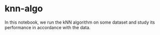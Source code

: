 # knn-algo
In this notebook, we run the kNN algorithm on some dataset and study its performance in accordance with the data.
